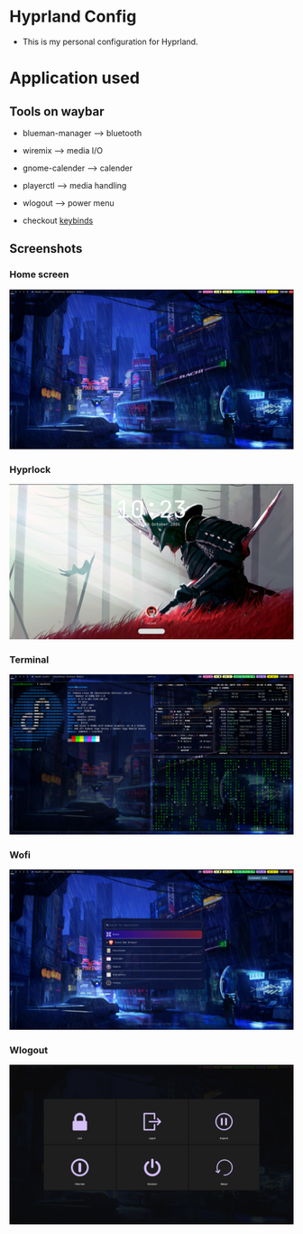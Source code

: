 # Hyprland Config

- This is my personal configuration for Hyprland.

# Application used

## Tools on waybar
- blueman-manager --> bluetooth
- wiremix --> media I/O
- gnome-calender --> calender
- playerctl --> media handling
- wlogout --> power menu

- checkout [keybinds](./keybinds.md)

## Screenshots

### Home screen
![App Screenshot](./images/Hyprland.png)

### Hyprlock
![App Screenshot](./images/Hyprlock.png)

### Terminal
![App Screenshot](./images/term.png)

### Wofi
![App Screenshot](./images/wofi.png)

### Wlogout
![App Screenshot](./images/wlogout.png)



